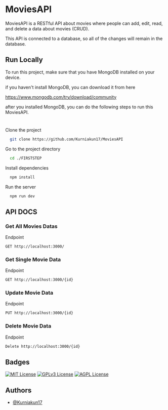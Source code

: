 
# MoviesAPI

MoviesAPI is a RESTful API about movies where people can add, edit, read, and 
delete a data about movies (CRUD).

This API is connected to a database, so all of the changes will remain in the database.

## Run Locally
To run this project, make sure that you have MongoDB installed on your device.

if you haven't install MongoDB, you can download it from here

https://www.mongodb.com/try/download/community

after you installed MongoDB, you can do the following steps to run this MoviesAPI. 

#
Clone the project

```bash
  git clone https://github.com/Kurniakun17/MoviesAPI
```

Go to the project directory

```bash
  cd ./FIRSTSTEP
```

Install dependencies

```bash
  npm install
```

Run the server

```bash
  npm run dev
```

## API DOCS

### Get All Movies Datas
Endpoint 
```BASH
GET http://localhost:3000/
```

### Get Single Movie Data
Endpoint
```BASH
GET http://localhost:3000/{id}
```

### Update Movie Data
Endpoint
```BASH
PUT http://localhost:3000/{id}
```

### Delete Movie Data
Endpoint
```BASH
Delete http://localhost:3000/{id}
```

## Badges

[![MIT License](https://img.shields.io/badge/License-MIT-green.svg)](https://choosealicense.com/licenses/mit/)
[![GPLv3 License](https://img.shields.io/badge/License-GPL%20v3-yellow.svg)](https://opensource.org/licenses/)
[![AGPL License](https://img.shields.io/badge/license-AGPL-blue.svg)](http://www.gnu.org/licenses/agpl-3.0)


## Authors

- [@Kurniakun17](https://www.github.com/Kurniakun17)
